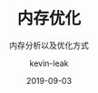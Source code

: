 ---
layout:     post                    # 使用的布局（不需要改）
title:      内存优化                 # 标题 
subtitle:   内存分析以及优化方式           #副标题
date:       2019-09-03              # 时间
author:     kevin-leak                      # 作者
header-img: img/post/android/bg-2019-15.jpg    #这篇文章标题背景图片
catalog: true                       # 是否归档
tags:                               #标签
    - android
    - jvm
---